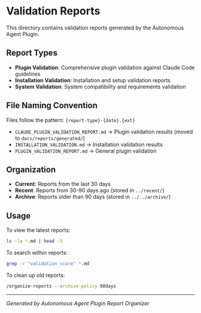 # Validation Reports

This directory contains validation reports generated by the Autonomous Agent Plugin.

## Report Types

- **Plugin Validation**: Comprehensive plugin validation against Claude Code guidelines
- **Installation Validation**: Installation and setup validation reports
- **System Validation**: System compatibility and requirements validation

## File Naming Convention

Files follow the pattern: `{report-type}-{date}.{ext}`

- `CLAUDE_PLUGIN_VALIDATION_REPORT.md` → Plugin validation results (moved to `docs/reports/generated/`)
- `INSTALLATION_VALIDATION.md` → Installation validation results
- `PLUGIN_VALIDATION_REPORT.md` → General plugin validation

## Organization

- **Current**: Reports from the last 30 days
- **Recent**: Reports from 30-90 days ago (stored in `../recent/`)
- **Archive**: Reports older than 90 days (stored in `../../archive/`)

## Usage

To view the latest reports:
```bash
ls -la *.md | head -5
```

To search within reports:
```bash
grep -r "validation score" *.md
```

To clean up old reports:
```bash
/organize-reports --archive-policy 90days
```

---
*Generated by Autonomous Agent Plugin Report Organizer*